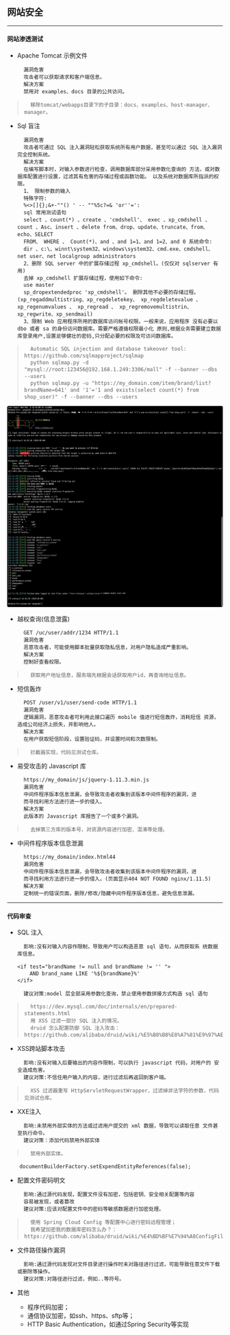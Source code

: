 ## 网站安全

---
#### 网站渗透测试
* Apache Tomcat 示例文件

        漏洞危害
        攻击者可以获取请求和客户端信息。
        解决方案
        禁用对 examples、docs 目录的公共访问。
        
>       移除tomcat/webapps目录下的子目录：docs、examples、host-manager、manager。

* Sql 盲注

        漏洞危害
        攻击者可通过 SQL 注入漏洞轻松获取系统所有用户数据，甚至可以通过 SQL 注入漏洞完全控制系统。
        解决方案
        在编写脚本时，对输入参数进行检查，调用数据库部分采用参数化查询的 方法，或对数据库配置进行设置，过滤其有危害的存储过程或函数功能。 以及系统对数据库所指派的权限。
        1、 限制参数的输入
        特殊字符:
        %<>[]{};&+-""() ' -- ""%5c?=& 'or''=':
        sql 常用测试语句
        select 、count(*) 、create 、'cmdshell'、 exec 、xp_cmdshell 、 count 、Asc、insert 、delete from、drop、update、truncate、from、 echo、SELECT
        FROM、 WHERE 、 Count(*)、and 、and 1=1、and 1=2、and 0 系统命令:
        dir 、c:\、winnt\system32、windows\system32、cmd.exe、cmdshell、 net user、net localgroup administrators
        2、删除 SQL server 中的扩展存储过程 xp_cmdshell。(仅仅对 sqlserver 有用)
        去掉 xp_cmdshell 扩展存储过程，使用如下命令:
        use master
        sp_dropextendedproc 'xp_cmdshell'。 删除其他不必要的存储过程。(xp_regaddmultistring、xp_regdeletekey、 xp_regdeletevalue 、 xp_regenumvalues 、 xp_regread 、 xp_regremovemultistrin、xp_regwrite、xp_sendmail)
        3、限制 Web 应用程序所用的数据库访问帐号权限。一般来说，应用程序 没有必要以 dbo 或者 sa 的身份访问数据库。需要严格遵循权限最小化 原则,根据业务需要建立数据库登录用户,设置足够健壮的密码,只分配必要的权限及可访问数据库。
        
>       Automatic SQL injection and database takeover tool: https://github.com/sqlmapproject/sqlmap
>       python sqlmap.py -d "mysql://root:123456@192.168.1.249:3306/mall" -f --banner --dbs --users
>       python sqlmap.py -u "https://my_domain.com/item/brand/list?brandName=641' and '1'='1 and exists(select count(*) from shop_user)" -f --banner --dbs --users
    
   ![](assets/sqlmap.png)

* 越权查询(信息泄露)

        GET /uc/user/addr/1234 HTTP/1.1
        漏洞危害
        恶意攻击者，可能使用脚本批量获取隐私信息，对用户隐私造成严重影响。
        解决方案
        控制好查看权限。
        
>       获取用户地址信息，服务端先根据会话获取用户id，再查询地址信息。

* 短信轰炸

        POST /user/v1/user/send-code HTTP/1.1
        漏洞危害
        逻辑漏洞，恶意攻击者可利用此接口遍历 mobile 值进行短信轰炸，消耗短信 资源，造成公司经济上损失，并影响他人。
        解决方案
        在用户获取短信阶段，设置验证码，并设置时间和次数限制。
        
>       拦截器实现，代码见测试仓库。

* 易受攻击的 Javascript 库

        https://my_domain/js/jquery-1.11.3.min.js
        漏洞危害
        中间件程序版本信息泄漏，会导致攻击者收集到该版本中间件程序的漏洞，进
        而寻找利用方法进行进一步的侵入。
        解决方案
        此版本的 Javascript 库报告了一个或多个漏洞。
        
>       去掉第三方库的版本号，对资源内容进行加密、混淆等处理。

* 中间件程序版本信息泄漏

        https://my_domain/index.html44
        漏洞危害
        中间件程序版本信息泄漏，会导致攻击者收集到该版本中间件程序的漏洞，进
        而寻找利用方法进行进一步的侵入。(页面显示404 NOT FOUND nginx/1.11.5)
        解决方案
        定制统一的错误页面，删除/修改/隐藏中间件程序版本信息，避免信息泄漏。
       
--- 
#### 代码审查
* SQL 注入

        影响:没有对输入内容作限制，导致用户可以构造恶意 sql 语句，从而获取系 统数据库信息。
    ```
    <if test="brandName != null and brandName != '' "> 
        AND brand_name LIKE '%${brandName}%'
    </if>
    ```
        建议对策:model 层全部采用参数化查询，禁止使用参数拼接方式构造 sql 语句

>       https://dev.mysql.com/doc/internals/en/prepared-statements.html
>       用 XSS 过滤一部分 SQL 注入的情况。
>       druid 怎么配置防御 SQL 注入攻击：https://github.com/alibaba/druid/wiki/%E5%B8%B8%E8%A7%81%E9%97%AE%E9%A2%98

* XSS跨站脚本攻击

        影响:没有对输入后要输出的内容作限制，可以执行 javascript 代码，对用户的 安全造成危害。
        建议对策:不信任用户输入的内容，进行过滤后再返回到客户端。

>       XSS 过滤器重写 HttpServletRequestWrapper，过滤掉非法字符的参数，代码见测试仓库。

* XXE注入
        
        影响:未禁用外部实体的方法或过滤用户提交的 xml 数据，导致可以读取任意 文件甚至执行命令。
        建议对策：添加代码禁用外部实体
        
>       禁用外部实体。

```
    documentBuilderFactory.setExpendEntityReferences(false);
```
        
* 配置文件密码明文
        
        影响:通过源代码发现，配置文件没有加密，包括密钥、安全相关配置等内容
        容易被发现，或者篡改
        建议对策:应该对配置文件中的密码等敏感数据进行加密处理。

>       使用 Spring Cloud Config 等配置中心进行密码远程管理；
>       我希望加密我的数据库密码怎么办？：https://github.com/alibaba/druid/wiki/%E4%BD%BF%E7%94%A8ConfigFilter

* 文件路径操作漏洞

        影响:通过源代码发现对文件目录进行操作时未对路径进行过滤，可能导致任意文件下载或删除等操作。
        建议对策:对路径进行过滤，例如..等符号。

* 其他
    * 程序代码加密；
    * 通信协议加密，如ssh、https、sftp等；
    * HTTP Basic Authentication，如通过Spring Security等实现




